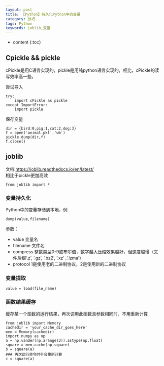 ```yaml
---
layout: post
title: 【Python】持久化Python中的变量
category: 技巧
tags: Python
keywords: joblib,变量
---
```

* content
{:toc}

## Cpickle && pickle
cPickle是用C语言实现的，pickle是用纯python语言实现的，相比，cPickle的读写效率高一些。

尝试导入
```
try:
    import cPickle as pickle
except ImportError:
    import pickle
```

保存变量

```
dir = {bird:0,pig:1,cat:2,dog:3}
f = open('animal.pkl','wb')
pickle.dump(dir,f)
f.close()
```
## joblib
文档:<https://joblib.readthedocs.io/en/latest/>  
相比于pickle更加高效
```
from joblib import *
```
### 变量持久化
Python中的变量存储到本地，例
```
dump(value,filename)
```
参数：
- value 变量名
- filename 文件名
- compress 整数类型0-9或布尔值，数字越大压缩效果越好，但速度越慢（文件后缀‘.z’, ‘.gz’, ‘.bz2’, ‘.xz’ ,‘.lzma’）
- protocol 1是使用老的二进制协议，2是使用新的二进制协议

### 变量提取
```
value = load(file_name)
```

### 函数结果缓存
缓存某一个函数的运行结果，再次调用此函数且参数相同时，不用重新计算

```
from joblib import Memory
cachedir = 'your_cache_dir_goes_here'
mem = Memory(cachedir)
import numpy as np
a = np.vander(np.arange(3)).astype(np.float)
square = mem.cache(np.square)
b = square(a)   
### 再次运行命令时不会重新计算
c = square(a)
```
